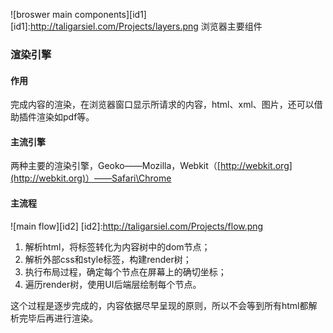 ![broswer main components][id1]
[id1]:http://taligarsiel.com/Projects/layers.png
浏览器主要组件

### 渲染引擎
#### 作用
完成内容的渲染，在浏览器窗口显示所请求的内容，html、xml、图片，还可以借助插件渲染如pdf等。
#### 主流引擎
两种主要的渲染引擎，Geoko——Mozilla，Webkit（[http://webkit.org](http://webkit.org)）——Safari\Chrome
#### 主流程
![main flow][id2]
[id2]:http://taligarsiel.com/Projects/flow.png
1. 解析html，将标签转化为内容树中的dom节点；
2. 解析外部css和style标签，构建render树；
3. 执行布局过程，确定每个节点在屏幕上的确切坐标；
4. 遍历render树，使用UI后端层绘制每个节点。

这个过程是逐步完成的，内容依据尽早呈现的原则，所以不会等到所有html都解析完毕后再进行渲染。
